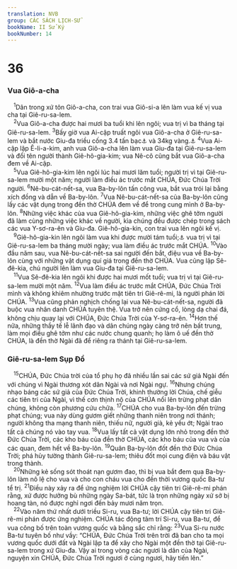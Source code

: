 ```yaml
---
translation: NVB
group: CÁC SÁCH LỊCH-SỬ
bookName: II Sử Ký 
bookNumber: 14
---
```


<div class="title"><h1>36</h1><h3>Vua Giô-a-cha </h3></div>
<span class="verse 2su_36_1"> <sup>1</sup>Dân trong xứ tôn Giô-a-cha, con trai vua Giô-si-a lên làm vua kế vị vua cha tại Giê-ru-sa-lem. <br/></span>
<span class="verse 2su_36_2"> <sup>2</sup>Vua Giô-a-cha được hai mươi ba tuổi khi lên ngôi; vua trị vì ba tháng tại Giê-ru-sa-lem. </span>
<span class="verse 2su_36_3"><sup>3</sup>Bấy giờ vua Ai-cập truất ngôi vua Giô-a-cha ở Giê-ru-sa-lem và bắt nước Giu-đa triều cống 3.4 tấn bạc<a data-toggle="tooltip" data-placement="bottom" title="Nt: 100 talent">⚓</a> và 34kg vàng.<a data-toggle="tooltip" data-placement="bottom" title="Nt: 1 talent">⚓</a></span>
<span class="verse 2su_36_4"><sup>4</sup>Vua Ai-cập lập Ê-li-a-kim, anh vua Giô-a-cha lên làm vua Giu-đa tại Giê-ru-sa-lem và đổi tên người thành Giê-hô-gia-kim; vua Nê-cô cũng bắt vua Giô-a-cha đem về Ai-cập. <br/></span>
<span class="verse 2su_36_5"> <sup>5</sup>Vua Giê-hô-gia-kim lên ngôi lúc hai mươi lăm tuổi; người trị vì tại Giê-ru-sa-lem mười một năm; người làm điều ác trước mắt CHÚA, Đức Chúa Trời người. </span>
<span class="verse 2su_36_6"><sup>6</sup>Nê-bu-cát-nết-sa, vua Ba-by-lôn tấn công vua, bắt vua trói lại bằng xích đồng và dẫn về Ba-by-lôn. </span>
<span class="verse 2su_36_7"><sup>7</sup>Vua Nê-bu-cát-nết-sa của Ba-by-lôn cũng lấy các vật dụng trong đền thờ CHÚA đem về để trong cung mình ở Ba-by-lôn. </span>
<span class="verse 2su_36_8"><sup>8</sup>Những việc khác của vua Giê-hô-gia-kim, những việc ghê tởm người đã làm cùng những việc khác về người, kìa chúng đều được chép trong sách các vua Y-sơ-ra-ên và Giu-đa. Giê-hô-gia-kin, con trai vua lên ngôi kế vị. <br/></span>
<span class="verse 2su_36_9"> <sup>9</sup>Giê-hô-gia-kin lên ngôi làm vua khi được mười tám tuổi;<a data-toggle="tooltip" data-placement="bottom" title="Dịch theo một văn bản Hy-bá cổ và các bản dịch cổ LXX và Syr. Nt: 8 tuổi">⚓</a> vua trị vì tại Giê-ru-sa-lem ba tháng mười ngày; vua làm điều ác trước mắt CHÚA. </span>
<span class="verse 2su_36_10"><sup>10</sup>Vào đầu năm sau, vua Nê-bu-cát-nết-sa sai người đến bắt, điệu vua về Ba-by-lôn cùng với những vật dụng quí giá trong đền thờ CHÚA. Vua cũng lập Sê-đê-kia, chú người lên làm vua Giu-đa tại Giê-ru-sa-lem. <br/></span>
<span class="verse 2su_36_11"> <sup>11</sup>Vua Sê-đê-kia lên ngôi khi được hai mươi mốt tuổi; vua trị vì tại Giê-ru-sa-lem mười một năm. </span>
<span class="verse 2su_36_12"><sup>12</sup>Vua làm điều ác trước mắt CHÚA, Đức Chúa Trời mình và không khiêm nhường trước mặt tiên tri Giê-rê-mi, là người phán lời CHÚA. </span>
<span class="verse 2su_36_13"><sup>13</sup>Vua cũng phản nghịch chống lại vua Nê-bu-cát-nết-sa, người đã buộc vua nhân danh CHÚA tuyên thệ. Vua trở nên cứng cổ, lòng dạ chai đá, không chịu quay lại với CHÚA, Đức Chúa Trời của Y-sơ-ra-ên. </span>
<span class="verse 2su_36_14"><sup>14</sup>Hơn thế nữa, những thầy tế lễ lãnh đạo và dân chúng ngày càng trở nên bất trung, làm mọi điều ghê tởm như các nước chung quanh; họ làm ô uế đền thờ CHÚA, là đền thờ Ngài đã để riêng ra thánh tại Giê-ru-sa-lem. <br/></span>
<div class="title"><h3>Giê-ru-sa-lem Sụp Đổ </h3></div>
<span class="verse 2su_36_15"> <sup>15</sup>CHÚA, Đức Chúa trời của tổ phụ họ đã nhiều lần sai các sứ giả Ngài đến với chúng vì Ngài thương xót dân Ngài và nơi Ngài ngự. </span>
<span class="verse 2su_36_16"><sup>16</sup>Nhưng chúng nhạo báng các sứ giả của Đức Chúa Trời, khinh thường lời Chúa, chế giễu các tiên tri của Ngài, vì thế cơn thịnh nộ của CHÚA nổi lên trừng phạt dân chúng, không còn phương cứu chữa. </span>
<span class="verse 2su_36_17"><sup>17</sup>CHÚA cho vua Ba-by-lôn đến trừng phạt chúng; vua này dùng gươm giết những thanh niên trong nơi thánh; người không tha mạng thanh niên, thiếu nữ, người già, kẻ yếu ớt; Ngài trao tất cả chúng nó vào tay vua. </span>
<span class="verse 2su_36_18"><sup>18</sup>Vua lấy tất cả vật dụng lớn nhỏ trong đền thờ Đức Chúa Trời, các kho báu của đền thờ CHÚA, các kho báu của vua và của các quan, đem hết về Ba-by-lôn. </span>
<span class="verse 2su_36_19"><sup>19</sup>Quân Ba-by-lôn đốt đền thờ Đức Chúa Trời; phá hủy tường thành Giê-ru-sa-lem; thiêu đốt mọi cung điện và báu vật trong thành. <br/></span>
<span class="verse 2su_36_20"> <sup>20</sup>Những kẻ sống sót thoát nạn gươm đao, thì bị vua bắt đem qua Ba-by-lôn làm nô lệ cho vua và cho con cháu vua cho đến thời vương quốc Ba-tư tể trị. </span>
<span class="verse 2su_36_21"><sup>21</sup>Điều này xảy ra để ứng nghiệm lời CHÚA cậy tiên tri Giê-rê-mi phán rằng, xứ được hưởng bù những ngày Sa-bát, tức là trọn những ngày xứ sở bị hoang tàn, nó được nghỉ ngơi đến bảy mươi năm trọn. <br/></span>
<span class="verse 2su_36_22"> <sup>22</sup>Vào năm thứ nhất dưới triều Si-ru, vua Ba-tư; lời CHÚA cậy tiên tri Giê-rê-mi phán được ứng nghiệm. CHÚA tác động tâm trí Si-ru, vua Ba-tư, để vua công bố trên toàn vương quốc và bằng sắc chỉ rằng: </span>
<span class="verse 2su_36_23"><sup>23</sup>Vua Si-ru nước Ba-tư tuyên bố như vầy: “CHÚA, Đức Chúa Trời trên trời đã ban cho ta mọi vương quốc dưới đất và Ngài lập ta để xây cho Ngài một đền thờ tại Giê-ru-sa-lem trong xứ Giu-đa. Vậy ai trong vòng các ngươi là dân của Ngài, nguyện xin CHÚA, Đức Chúa Trời ngươi ở cùng ngươi, hãy tiến lên.” <br/></span>

